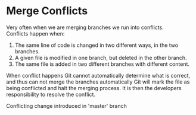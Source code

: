 # Merge Conflicts

Very often when we are merging branches we run into conflicts. <br>
Conflicts happen when:

1. The same line of code is changed in two different ways, in the two branches.
2. A given file is modified in one branch, but deleted in the other branch.
3. The same file is added in two different branches with different content.

When conflict happens Git cannot automatically determine what is correct, and thus can not merge the branches automatically
Git will mark the file as being conflicted and halt the merging process. It is then the developers responsibility to resolve the conflict.

Conflicting change introduced in 'master' branch <!-- Modifying the same line in 'master'-->